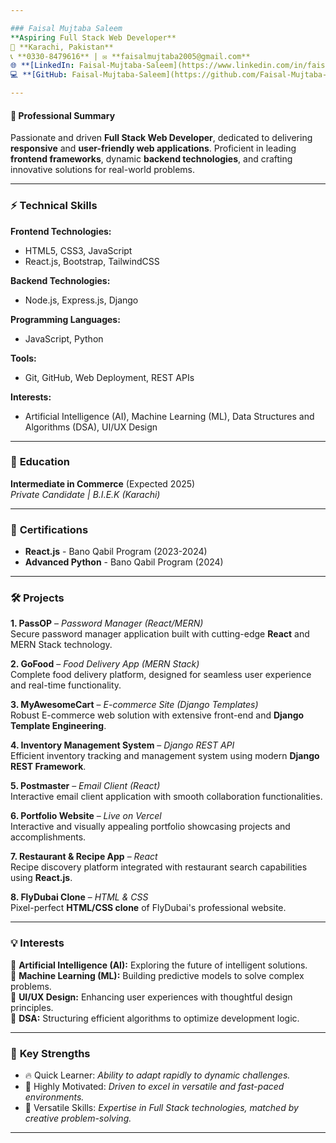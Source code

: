 ```yaml
---

### Faisal Mujtaba Saleem
**Aspiring Full Stack Web Developer**  
📍 **Karachi, Pakistan**  
📞 **0330-8479616** | ✉️ **faisalmujtaba2005@gmail.com**  
🌐 **[LinkedIn: Faisal-Mujtaba-Saleem](https://www.linkedin.com/in/faisal-mujtaba-saleem/)**  
💻 **[GitHub: Faisal-Mujtaba-Saleem](https://github.com/Faisal-Mujtaba-Saleem)**  

---
```


#### 🚀 **Professional Summary**  
Passionate and driven **Full Stack Web Developer**, dedicated to delivering **responsive** and **user-friendly web applications**. Proficient in leading **frontend frameworks**, dynamic **backend technologies**, and crafting innovative solutions for real-world problems.

---

### ⚡ **Technical Skills**  
**Frontend Technologies:**  
- HTML5, CSS3, JavaScript  
- React.js, Bootstrap, TailwindCSS  

**Backend Technologies:**  
- Node.js, Express.js, Django  

**Programming Languages:**  
- JavaScript, Python  

**Tools:**  
- Git, GitHub, Web Deployment, REST APIs  

**Interests:**  
- Artificial Intelligence (AI), Machine Learning (ML), Data Structures and Algorithms (DSA), UI/UX Design  

---

### 🌟 **Education**  
**Intermediate in Commerce** (Expected 2025)  
_Private Candidate | B.I.E.K (Karachi)_  

---

### 📜 **Certifications**  
- **React.js** - Bano Qabil Program (2023-2024)  
- **Advanced Python** - Bano Qabil Program (2024)  

---

### 🛠️ **Projects**  
**1. PassOP** – _Password Manager (React/MERN)_  
Secure password manager application built with cutting-edge **React** and MERN Stack technology.

**2. GoFood** – _Food Delivery App (MERN Stack)_  
Complete food delivery platform, designed for seamless user experience and real-time functionality.

**3. MyAwesomeCart** – _E-commerce Site (Django Templates)_  
Robust E-commerce web solution with extensive front-end and **Django Template Engineering**.

**4. Inventory Management System** – _Django REST API_  
Efficient inventory tracking and management system using modern **Django REST Framework**.

**5. Postmaster** – _Email Client (React)_  
Interactive email client application with smooth collaboration functionalities.

**6. Portfolio Website** – _Live on Vercel_  
Interactive and visually appealing portfolio showcasing projects and accomplishments.  

**7. Restaurant & Recipe App** – _React_  
Recipe discovery platform integrated with restaurant search capabilities using **React.js**.  

**8. FlyDubai Clone** – _HTML & CSS_  
Pixel-perfect **HTML/CSS clone** of FlyDubai's professional website.  

---

### 💡 **Interests**  
🌟 **Artificial Intelligence (AI):** Exploring the future of intelligent solutions.  
🌟 **Machine Learning (ML):** Building predictive models to solve complex problems.  
🌟 **UI/UX Design:** Enhancing user experiences with thoughtful design principles.  
🌟 **DSA:** Structuring efficient algorithms to optimize development logic.  

---

### 🎯 **Key Strengths**  
- 🔥 Quick Learner: *Ability to adapt rapidly to dynamic challenges.*  
- 🤝 Highly Motivated: *Driven to excel in versatile and fast-paced environments.*  
- 📁 Versatile Skills: *Expertise in Full Stack technologies, matched by creative problem-solving.*
  
---
